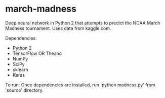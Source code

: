# march-madness
Deep neural network in Python 2 that attempts to predict the NCAA March Madness tournament. Uses data from kaggle.com.

Dependencies:
- Python 2
- TensorFlow OR Theano
- NumPy
- SciPy
- sklearn
- Keras

To run:
Once dependencies are installed, run 'python madness.py' from 'source' directory.
